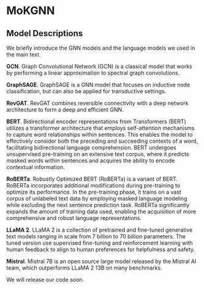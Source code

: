 # MoKGNN

## Model Descriptions

We briefly introduce the GNN models and the language models we used in the main text.

**GCN**. Graph Convolutional Network (GCN) is a classical model that works by performing a linear approximation to spectral graph convolutions.

**GraphSAGE**. GraphSAGE is a GNN model that focuses on inductive node classification, but can also be applied for transductive settings.

**RevGAT**. RevGAT combines reversible connectivity with a deep network architecture to form a deep and efficient GNN.

**BERT**. Bidirectional encoder representations from Transformers (BERT) utilizes a transformer architecture that employs self-attention mechanisms to capture word relationships within sentences. This enables the model to effectively consider both the preceding and succeeding contexts of a word, facilitating bidirectional language comprehension. BERT undergoes unsupervised pre-training on an extensive text corpus, where it predicts masked words within sentences and acquires the ability to encode contextual information.

**RoBERTa**. Robustly Optimized BERT (RoBERTa) is a variant of BERT. RoBERTa incorporates additional modifications during pre-training to optimize its performance. In the pre-training phase, it trains on a vast corpus of unlabeled text data by employing masked language modeling while excluding the next sentence prediction task. RoBERTa significantly expands the amount of training data used, enabling the acquisition of more comprehensive and robust language representations.

**LLaMA 2**. LLaMA 2 is a collection of pretrained and fine-tuned generative text models ranging in scale from 7 billion to 70 billion parameters. The tuned version use supervised fine-tuning and reinforcement learning with human feedback to align to human preferences for helpfulness and safety.

**Mistral**.  Mistral 7B is an open source large model released by the Mistral AI team, which outperforms LLaMA 2 13B on many benchmarks.


We will release our code soon.
